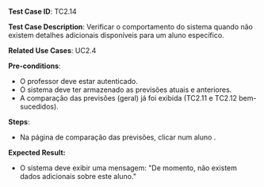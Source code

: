 **Test Case ID**: TC2.14

**Test Case Description**: Verificar o comportamento do sistema quando não existem detalhes adicionais disponíveis para um aluno específico.

**Related Use Cases**: UC2.4

**Pre-conditions**:
- O professor deve estar autenticado.
- O sistema deve ter armazenado as previsões atuais e anteriores.
- A comparação das previsões (geral) já foi exibida (TC2.11 e TC2.12 bem-sucedidos).

**Steps**:
- Na página de comparação das previsões, clicar num aluno .

**Expected Result:**
- O sistema deve exibir uma mensagem: "De momento, não existem dados adicionais sobre este aluno."